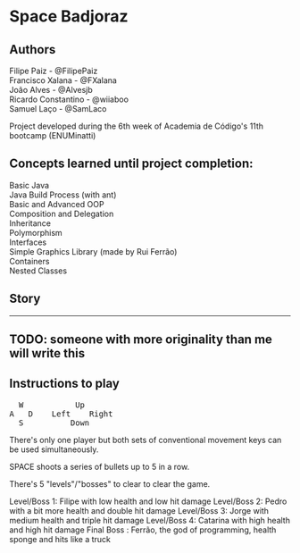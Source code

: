 # Space Badjoraz

## Authors
Filipe Paiz - @FilipePaiz<br>
Francisco Xalana - @FXalana<br>
João Alves - @Alvesjb<br>
Ricardo Constantino - @wiiaboo<br>
Samuel Laço - @SamLaco<br>

Project developed during the 6th week of Academia de Código's 11th bootcamp (ENUMinatti)<br>

## Concepts learned until project completion:

Basic Java<br>
Java Build Process (with ant)<br>
Basic and Advanced OOP<br>
Composition and Delegation<br>
Inheritance<br>
Polymorphism<br>
Interfaces<br>
Simple Graphics Library (made by Rui Ferrão)<br>
Containers<br>
Nested Classes<br>

## Story

---
TODO: someone with more originality than me will write this
---

## Instructions to play

<pre>
  W           Up 
A   D    Left    Right
  S          Down
</pre>

There's only one player but both sets of conventional movement keys can be used simultaneously.

SPACE shoots a series of bullets up to 5 in a row.

There's 5 "levels"/"bosses" to clear to clear the game.

Level/Boss 1: Filipe with low health and low hit damage
Level/Boss 2: Pedro  with a bit more health and double hit damage
Level/Boss 3: Jorge  with medium health and triple hit damage
Level/Boss 4: Catarina with high health and high hit damage
Final Boss  : Ferrão, the god of programming, health sponge and hits like a truck
